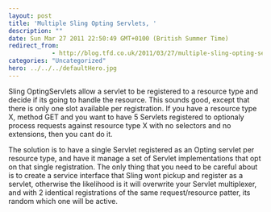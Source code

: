 ```yaml
---
layout: post
title: 'Multiple Sling Opting Servlets, '
description: ""
date: Sun Mar 27 2011 22:50:49 GMT+0100 (British Summer Time)
redirect_from: 
            - http://blog.tfd.co.uk/2011/03/27/multiple-sling-opting-servlets/
categories: "Uncategorized"
hero: ../../../defaultHero.jpg
---
```

Sling OptingServlets allow a servlet to be registered to a resource type and decide if its going to handle the resource. This sounds good, except that there is only one slot available per registration. If you have a resource type X, method GET and you want to have 5 Servlets registered to optionaly process requests against resource type X with no selectors and no extensions, then you cant do it.

The solution is to have a single Servlet registered as an Opting servlet per resource type, and have it manage a set of Servlet implementations that opt on that single registration. The only thing that you need to be careful about is to create a service interface that Sling wont pickup and register as a servlet, otherwise the likelihood is it will overwrite your Servlet multiplexer, and with 2 identical registrations of the same request/resource patter, its random which one will be active.
